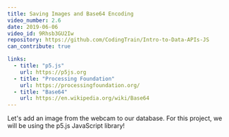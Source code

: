 ```yaml
---
title: Saving Images and Base64 Encoding
video_number: 2.6
date: 2019-06-06
video_id: 9Rhsb3GU2Iw
repository: https://github.com/CodingTrain/Intro-to-Data-APIs-JS
can_contribute: true

links:
  - title: "p5.js"
    url: https://p5js.org
  - title: "Processing Foundation"
    url: https://processingfoundation.org/
  - title: "Base64"
    url: https://en.wikipedia.org/wiki/Base64
---
```

Let's add an image from the webcam to our database. For this project, we will be using the p5.js JavaScript library!